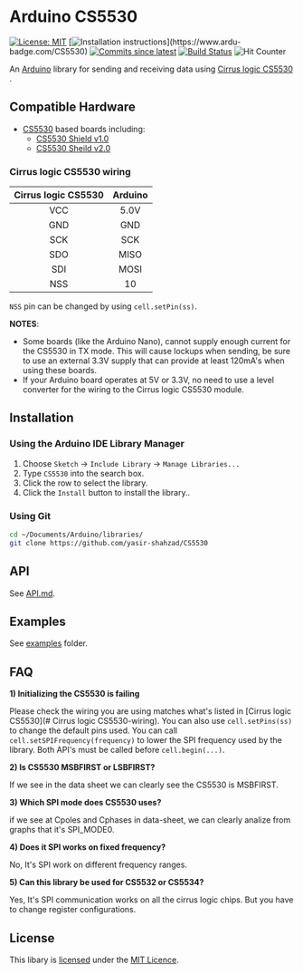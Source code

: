 # Arduino CS5530
[![License: MIT](https://img.shields.io/badge/License-MIT-green.svg)](https://opensource.org/licenses/MIT)
[![Installation instructions](https://www.ardu-badge.com/badge/CS5530.svg?)](https://www.ardu-badge.com/CS5530)
[![Commits since latest](https://img.shields.io/github/commits-since/yasir-shahzad/CS5530/latest)](https://github.com/yasir-shahzad/CS5530/commits/master)
[![Build Status](https://github.com/yasir-shahzad/CS5530/workflows/LibraryBuild/badge.svg)](https://github.com/yasir-shahzad/CS5530/actions)
![Hit Counter](https://visitor-badge.laobi.icu/badge?page_id=yasir-shahzad_CS5530)

An [Arduino](https://arduino.cc/) library for sending and receiving data using [Cirrus logic CS5530](https://www.lora-alliance.org/) .

## Compatible Hardware

 * [CS5530](https://www.cirrus.com/products/cs5530/) based boards including:
   * [CS5530 Shield v1.0](https://www.aliexpress.com/item/1005002054335619.html)
   * [CS5530 Sheild v2.0](https://www.aliexpress.com/item/1005002394037116.html) 
  

### Cirrus logic CS5530 wiring

| Cirrus logic CS5530 | Arduino |
| :---------------------: | :------:|
| VCC | 5.0V |
| GND | GND |
| SCK | SCK |
| SDO | MISO |
| SDI | MOSI |
| NSS | 10 |


`NSS` pin can be changed by using `cell.setPin(ss)`. 

**NOTES**:
 * Some boards (like the Arduino Nano), cannot supply enough current for the CS5530 in TX mode. This will cause lockups when sending, be sure to use an external 3.3V supply that can provide at least 120mA's when using these boards.
 * If your Arduino board operates at 5V or 3.3V, no need to use a level converter for the wiring to the Cirrus logic CS5530 module. 

## Installation

### Using the Arduino IDE Library Manager

1. Choose `Sketch` -> `Include Library` -> `Manage Libraries...`
2. Type `CS5530` into the search box.
3. Click the row to select the library.
4. Click the `Install` button to install the library..

### Using Git

```sh
cd ~/Documents/Arduino/libraries/
git clone https://github.com/yasir-shahzad/CS5530 
```

## API

See [API.md](API.md).

## Examples

See [examples](examples) folder.

## FAQ

**1) Initializing the CS5530 is failing**

Please check the wiring you are using matches what's listed in [Cirrus logic CS5530](# Cirrus logic CS5530-wiring). You can also use `cell.setPins(ss)` to change the default pins used. You can call `cell.setSPIFrequency(frequency)` to lower the SPI frequency used by the library. Both API's must be called before `cell.begin(...)`.

**2) Is CS5530 MSBFIRST or LSBFIRST?**

If we see in the data sheet we can clearly see the CS5530 is MSBFIRST.

**3) Which SPI mode does CS5530 uses?**

if we see at Cpoles and Cphases in data-sheet, we can clearly analize from graphs that it's SPI_MODE0.

**4) Does it SPI works on fixed frequency?**

No, It's SPI work on different frequency ranges.

**5) Can this library be used for CS5532 or CS5534?**

Yes, It's SPI communication works on all the cirrus logic chips. But you have to change register configurations. 

## License

This libary is [licensed](LICENSE) under the [MIT Licence](https://en.wikipedia.org/wiki/MIT_License).
